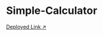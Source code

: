 # Simple-Calculator

<a href="https://65127f07ac012d1efa5e8d9f--extraordinary-pasca-427243.netlify.app/" target="_blank">Deployed Link ↗️</a>
